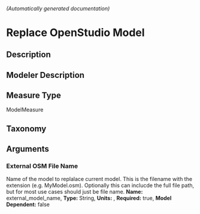 

###### (Automatically generated documentation)

# Replace OpenStudio Model

## Description


## Modeler Description


## Measure Type
ModelMeasure

## Taxonomy


## Arguments


### External OSM File Name
Name of the model to replalace current model. This is the filename with the extension (e.g. MyModel.osm). Optionally this can inclucde the full file path, but for most use cases should just be file name.
**Name:** external_model_name,
**Type:** String,
**Units:** ,
**Required:** true,
**Model Dependent:** false




